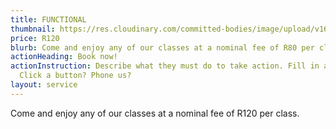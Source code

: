 ```yaml
---
title: FUNCTIONAL
thumbnail: https://res.cloudinary.com/committed-bodies/image/upload/v1642663748/services/functional-training-gym-benoni-scaled.png
price: R120
blurb: Come and enjoy any of our classes at a nominal fee of R80 per class.
actionHeading: Book now!
actionInstruction: Describe what they must do to take action. Fill in a form?
  Click a button? Phone us?
layout: service
---
```

Come and enjoy any of our classes at a nominal fee of R120 per class.